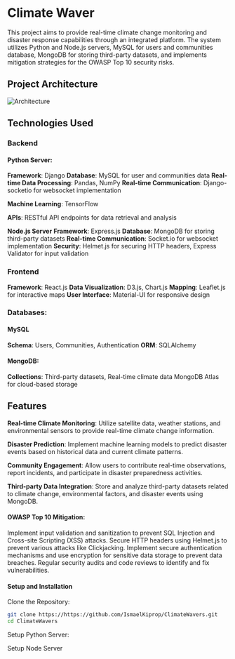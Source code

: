 # Climate Waver

This project aims to provide real-time climate change monitoring and disaster response capabilities through an integrated platform. The system utilizes Python and Node.js servers, MySQL for users and communities database, MongoDB for storing third-party datasets, and implements mitigation strategies for the OWASP Top 10 security risks.

 ## Project Architecture
![Architecture](https://github.com/IsmaelKiprop/ClimateWavers/tree/master/images/climate.png)

## Technologies Used

### Backend

#### Python Server:

**Framework**: Django
**Database**: MySQL for user and communities data
**Real-time Data Processing**: Pandas, NumPy
**Real-time Communication**: Django-socketio for websocket implementation

**Machine Learning**: TensorFlow

**APIs**: RESTful API endpoints for data retrieval and analysis

**Node.js Server**
**Framework**: Express.js
**Database**: MongoDB for storing third-party datasets
**Real-time Communication**: Socket.io for websocket implementation
**Security**: Helmet.js for securing HTTP headers, Express Validator for input validation

### Frontend
**Framework**: React.js
**Data Visualization**: D3.js, Chart.js
**Mapping**: Leaflet.js for interactive maps
**User Interface**: Material-UI for responsive design

### Databases:
#### MySQL
**Schema**: Users, Communities, Authentication
**ORM**: SQLAlchemy

#### MongoDB:
**Collections**: Third-party datasets, Real-time climate data
MongoDB Atlas for cloud-based storage

## Features
**Real-time Climate Monitoring**: Utilize satellite data, weather stations, and environmental sensors to provide real-time climate change information.

**Disaster Prediction**: Implement machine learning models to predict disaster events based on historical data and current climate patterns.

**Community Engagement**: Allow users to contribute real-time observations, report incidents, and participate in disaster preparedness activities.

**Third-party Data Integration**: Store and analyze third-party datasets related to climate change, environmental factors, and disaster events using MongoDB.

#### OWASP Top 10 Mitigation:
Implement input validation and sanitization to prevent SQL Injection and Cross-site Scripting (XSS) attacks.
Secure HTTP headers using Helmet.js to prevent various attacks like Clickjacking.
Implement secure authentication mechanisms and use encryption for sensitive data storage to prevent data breaches.
Regular security audits and code reviews to identify and fix vulnerabilities.

#### Setup and Installation
Clone the Repository:
```bash
git clone https://https://github.com/IsmaelKiprop/ClimateWavers.git
cd ClimateWavers
```

Setup Python Server:

Setup Node Server
